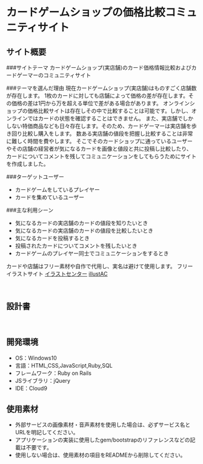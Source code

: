 # カードゲームショップの価格比較コミュニティサイト

## サイト概要
###サイトテーマ
カードゲームショップ(実店舗)のカード価格情報比較およびカードゲーマーのコミュニティサイト

###テーマを選んだ理由
現在カードゲームショップ(実店舗)はものすごく店舗数が存在します。
1枚のカードに対しても店舗によって価格の差が存在します。その価格の差は1円から万を超える単位で差がある場合があります。
オンラインショップの価格比較サイトは存在しその中で比較することは可能です。しかし、オンラインではカードの状態を確認することはできません。
また、実店舗でしかしない特価商品なども日々存在します。そのため、カードゲーマーは実店舗を歩き回り比較し購入をします。
数ある実店舗の値段を把握し比較することは非常に難しく時間を費やします。
そこでそのカードショップに通っているユーザーやその店舗の経営者が気になるカードを画像と値段と共に投稿し比較したり、
カードについてコメントを残してコミュニケーションをしてもらうためにサイトを作成しました。

###ターゲットユーザー
- カードゲームをしているプレイヤー
- カードを集めているユーザー

###主な利用シーン
- 気になるカードの実店舗のカードの値段を知りたいとき
- 気になるカードの実店舗のカードの値段を比較したいとき
- 気になるカードを投稿するとき
- 投稿されたカードについてコメントを残したいとき
- カードゲームのプレイヤー同士でコミュニケーションをするとき


カードや店舗はフリー素材や自作で代用し、実名は避けて使用します。
フリーイラストサイト
[イラストセンター](https://illustcenter.com/category/leisure/hobby/)
[illustAC](https://www.ac-illust.com/)

​
## 設計書
<!--テーマを設定・提出する時点では不要です-->
​
## 開発環境
- OS：Windows10
- 言語：HTML,CSS,JavaScript,Ruby,SQL
- フレームワーク：Ruby on Rails
- JSライブラリ：jQuery
- IDE：Cloud9
​
## 使用素材
- 外部サービスの画像素材・音声素材を使用した場合は、必ずサービス名とURLを明記してください。
- アプリケーションの実装に使用したgem/bootstrapのリファレンスなどの記載は不要です。
- 使用しない場合は、使用素材の項目をREADMEから削除してください。


<!--# 1.手持ちのカード管理-->
<!--## サイト概要-->
<!--### サイトテーマ-->
<!--何を『目的』とし、どのような『分類』なのかを簡潔に書く-->
<!--カードゲームのしている人に向けての所持カードプールの把握サイト-->
<!--​-->
<!--### テーマを選んだ理由-->
<!--なぜこのようなテーマにしたかを説明する-->
<!--カードゲームをしていると所持しているカードの枚数がものすごい枚数になり管理が大変になります。-->
<!--そのため店舗で購入時に実際持っているかどうかを把握できなく余分に購入してしまうことがよくあります。-->
<!--そういったことを少しでも減らすためにこのサイトを作りました。-->
<!--​-->
<!--### ターゲットユーザ-->
<!--誰に使ってもらうかを具体的に記載する-->
<!--カードゲームをしているユーザー​-->

<!--### 主な利用シーン-->
<!--どのような時に使うのかの状況を記載すること-->
<!--- カードの整理-->
<!--- カードの購入時-->
<!--​-->
<!--## 設計書-->
<!--テーマを設定・提出する時点では不要です-->
<!--​-->
<!--## 開発環境-->
<!--- OS：Windows10-->
<!--- 言語：HTML,CSS,JavaScript,Ruby,SQL-->
<!--- フレームワーク：Ruby on Rails-->
<!--- JSライブラリ：jQuery-->
<!--- IDE：Cloud9-->
<!--​-->
<!--## 使用素材-->
<!--- 外部サービスの画像素材・音声素材を使用した場合は、必ずサービス名とURLを明記してください。-->
<!--- アプリケーションの実装に使用したgem/bootstrapのリファレンスなどの記載は不要です。-->
<!--- 使用しない場合は、使用素材の項目をREADMEから削除してください。-->

<!--#-->
<!--# 2.オフラインカードゲームマッチング-->
<!--## サイト概要-->
<!--### サイトテーマ-->
<!--何を『目的』とし、どのような『分類』なのかを簡潔に書く-->
<!--カードゲームのしている人に向けてのオフラインゲームマッチングサイト-->

<!--### テーマを選んだ理由-->
<!--なぜこのようなテーマにしたかを説明する-->
<!--カードゲームをするには対戦相手が必要です。-->
<!--昨今、オンラインゲーム化や通信媒体を使用したリモート対戦は存在します。-->
<!--しかし、オンラインではなく顔を突き合わせて対戦をすることにはオンラインでは味わえない楽しみがあります。-->
<!--そのサポートをするためにサイトを作成しました。-->
<!--​-->
<!--### ターゲットユーザ-->
<!--誰に使ってもらうかを具体的に記載する-->
<!--カードゲームをしているユーザー​-->

<!--### 主な利用シーン-->
<!--どのような時に使うのかの状況を記載すること-->
<!--- オフライン対戦を探しているとき-->
<!--- 対戦をしている人を探して混ぜてもらいコミュニケーションを図るため-->

<!--#-->
<!--# 3.カードゲームショップの価格比較サイト-->
<!--## サイト概要-->
<!--### サイトテーマ-->
<!--何を『目的』とし、どのような『分類』なのかを簡潔に書く-->
<!--カードゲームショップのカード価格を比較するSNSサイト-->
<!--​-->
<!--### テーマを選んだ理由-->
<!--なぜこのようなテーマにしたかを説明する-->
<!--現在カードゲームショップはものすごく店舗数が存在します。-->
<!--1枚のカードに対しても店舗によって価格の差が存在します。-->
<!--オンラインショップの価格比較サイトは存在しますが、店舗の比較をするのは難しいです。-->
<!--そこで店舗利用者や経営者の投稿で比較を容易にしてもらうためサイトを作成しました。-->

<!--### ターゲットユーザ-->
<!--誰に使ってもらうかを具体的に記載する-->
<!--カードゲームをしているユーザー​-->

<!--### 主な利用シーン-->
<!--どのような時に使うのかの状況を記載すること-->
<!--- カードの購入時-->

<!--#-->
<!--# 4.現場管理、施工管理サイト-->
<!--## サイト概要-->
<!--### サイトテーマ-->
<!--何を『目的』とし、どのような『分類』なのかを簡潔に書く-->
<!--部材の即納か未納、使用済みか未使用か等の管理サイト-->
<!--​-->
<!--### テーマを選んだ理由-->
<!--なぜこのようなテーマにしたかを説明する-->
<!--前職の経験から現場では日々様々な部材が出入し混在しています。-->
<!--その中で自社の関係部材が見つからないことが多発し、作業が停止することもあります。-->
<!--そういったことを少しでも減らすためにこのサイトを作成しました。-->

<!--### ターゲットユーザ-->
<!--誰に使ってもらうかを具体的に記載する-->
<!--- 設計者-->
<!--- 倉庫管理者-->
<!--- 現場管理者-->
<!--- 現場作業者-->

<!--### 主な利用シーン-->
<!--どのような時に使うのかの状況を記載すること-->
<!--- 部材出荷時-->
<!--- 部材納品時-->
<!--- 現場に持ち出し時-->
<!--- 施工時-->
<!--- 部材紛失時-->